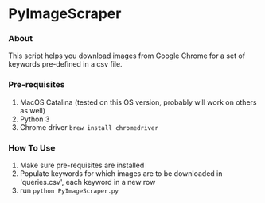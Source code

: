 # PyImageScraper

### About
This script helps you download images from Google Chrome for a set of keywords pre-defined in a csv file.

### Pre-requisites
1. MacOS Catalina (tested on this OS version, probably will work on others as well)
2. Python 3
3. Chrome driver 
```brew install chromedriver```

### How To Use

1. Make sure pre-requisites are installed
2. Populate keywords for which images are to be downloaded in 'queries.csv', each keyword in a new row
3. run ```python PyImageScraper.py``` 
